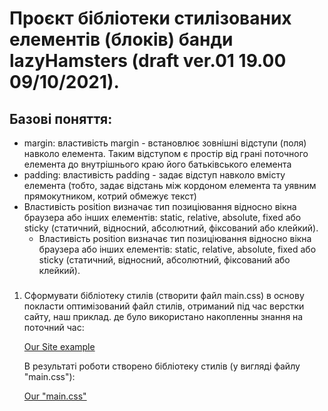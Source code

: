 # Проєкт бібліотеки стилізованих елементів (блоків) банди lazyHamsters (draft ver.01 19.00 09/10/2021).

## Базові поняття:
   - margin:
      властивість margin - встановлює зовнішні відступи (поля) навколо елемента. Таким відступом є простір від грані поточного елемента до внутрішнього краю його батьківського елемента
   - padding:
      властивість padding - задає відступ навколо вмісту елемента (тобто, задає відстань між кордоном елемента та уявним прямокутником, котрий обмежує текст)
   - Властивість position визначає тип позиціювання відносно вікна браузера або інших елементів: static, relative, absolute, fixed або sticky (статичний, відносний, абсолютний, фіксований або клейкий). 
      - Властивість position визначає тип позиціювання відносно вікна браузера або інших елементів: static, relative, absolute, fixed або sticky (статичний, відносний, абсолютний, фіксований або клейкий).
### 
 
 
1. Сформувати бібліотеку стилів (створити файл main.css) в основу покласти оптимізований файл стилів, отриманий під час верстки сайту, 
   наш приклад. де було використано накопленны знання на поточний час:
   
      [Our Site example](https://lazyhamsters.github.io/lazyHamsters/)
      
      В результаті роботи створено бібліотеку стилів (у вигляді файлу "main.css"): 
      
      [Our "main.css"](https://github.com/lazyHamsters/lazyHamsters/blob/main/css/main.css)

